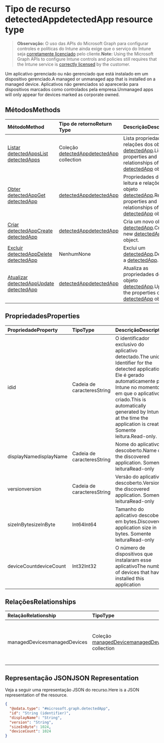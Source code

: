 # <a name="detectedapp-resource-type"></a><span data-ttu-id="aa78c-101">Tipo de recurso detectedApp</span><span class="sxs-lookup"><span data-stu-id="aa78c-101">detectedApp resource type</span></span>

> <span data-ttu-id="aa78c-102">**Observação:** O uso das APIs do Microsoft Graph para configurar controles e políticas do Intune ainda exige que o serviço do Intune seja [corretamente licenciado](https://go.microsoft.com/fwlink/?linkid=839381) pelo cliente.</span><span class="sxs-lookup"><span data-stu-id="aa78c-102">**Note:** Using the Microsoft Graph APIs to configure Intune controls and policies still requires that the Intune service is [correctly licensed](https://go.microsoft.com/fwlink/?linkid=839381) by the customer.</span></span>

<span data-ttu-id="aa78c-103">Um aplicativo gerenciado ou não gerenciado que está instalado em um dispositivo gerenciado.</span><span class="sxs-lookup"><span data-stu-id="aa78c-103">A managed or unmanaged app that is installed on a managed device.</span></span> <span data-ttu-id="aa78c-104">Aplicativos não gerenciados só aparecerão para dispositivos marcados como controlados pela empresa.</span><span class="sxs-lookup"><span data-stu-id="aa78c-104">Unmanaged apps will only appear for devices marked as corporate owned.</span></span>
## <a name="methods"></a><span data-ttu-id="aa78c-105">Métodos</span><span class="sxs-lookup"><span data-stu-id="aa78c-105">Methods</span></span>
|<span data-ttu-id="aa78c-106">Método</span><span class="sxs-lookup"><span data-stu-id="aa78c-106">Method</span></span>|<span data-ttu-id="aa78c-107">Tipo de retorno</span><span class="sxs-lookup"><span data-stu-id="aa78c-107">Return Type</span></span>|<span data-ttu-id="aa78c-108">Descrição</span><span class="sxs-lookup"><span data-stu-id="aa78c-108">Description</span></span>|
|:---|:---|:---|
|[<span data-ttu-id="aa78c-109">Listar detectedApps</span><span class="sxs-lookup"><span data-stu-id="aa78c-109">List detectedApps</span></span>](../api/intune_devices_detectedapp_list.md)|<span data-ttu-id="aa78c-110">Coleção [detectedApp](../resources/intune_devices_detectedapp.md)</span><span class="sxs-lookup"><span data-stu-id="aa78c-110">[detectedApp](../resources/intune_devices_detectedapp.md) collection</span></span>|<span data-ttu-id="aa78c-111">Lista propriedades e relações dos objetos [detectedApp](../resources/intune_devices_detectedapp.md).</span><span class="sxs-lookup"><span data-stu-id="aa78c-111">List properties and relationships of the [detectedApp](../resources/intune_devices_detectedapp.md) objects.</span></span>|
|[<span data-ttu-id="aa78c-112">Obter detectedApp</span><span class="sxs-lookup"><span data-stu-id="aa78c-112">Get detectedApp</span></span>](../api/intune_devices_detectedapp_get.md)|[<span data-ttu-id="aa78c-113">detectedApp</span><span class="sxs-lookup"><span data-stu-id="aa78c-113">detectedApp</span></span>](../resources/intune_devices_detectedapp.md)|<span data-ttu-id="aa78c-114">Propriedades de leitura e relações do objeto [detectedApp](../resources/intune_devices_detectedapp.md).</span><span class="sxs-lookup"><span data-stu-id="aa78c-114">Read properties and relationships of the [detectedApp](../resources/intune_devices_detectedapp.md) object.</span></span>|
|[<span data-ttu-id="aa78c-115">Criar detectedApp</span><span class="sxs-lookup"><span data-stu-id="aa78c-115">Create detectedApp</span></span>](../api/intune_devices_detectedapp_create.md)|[<span data-ttu-id="aa78c-116">detectedApp</span><span class="sxs-lookup"><span data-stu-id="aa78c-116">detectedApp</span></span>](../resources/intune_devices_detectedapp.md)|<span data-ttu-id="aa78c-117">Cria um novo objeto [detectedApp](../resources/intune_devices_detectedapp.md).</span><span class="sxs-lookup"><span data-stu-id="aa78c-117">Create a new [detectedApp](../resources/intune_devices_detectedapp.md) object.</span></span>|
|[<span data-ttu-id="aa78c-118">Excluir detectedApp</span><span class="sxs-lookup"><span data-stu-id="aa78c-118">Delete detectedApp</span></span>](../api/intune_devices_detectedapp_delete.md)|<span data-ttu-id="aa78c-119">Nenhum</span><span class="sxs-lookup"><span data-stu-id="aa78c-119">None</span></span>|<span data-ttu-id="aa78c-120">Exclui um [detectedApp](../resources/intune_devices_detectedapp.md).</span><span class="sxs-lookup"><span data-stu-id="aa78c-120">Deletes a [detectedApp](../resources/intune_devices_detectedapp.md).</span></span>|
|[<span data-ttu-id="aa78c-121">Atualizar detectedApp</span><span class="sxs-lookup"><span data-stu-id="aa78c-121">Update detectedApp</span></span>](../api/intune_devices_detectedapp_update.md)|[<span data-ttu-id="aa78c-122">detectedApp</span><span class="sxs-lookup"><span data-stu-id="aa78c-122">detectedApp</span></span>](../resources/intune_devices_detectedapp.md)|<span data-ttu-id="aa78c-123">Atualiza as propriedades de um objeto [detectedApp](../resources/intune_devices_detectedapp.md).</span><span class="sxs-lookup"><span data-stu-id="aa78c-123">Update the properties of a [detectedApp](../resources/intune_devices_detectedapp.md) object.</span></span>|

## <a name="properties"></a><span data-ttu-id="aa78c-124">Propriedades</span><span class="sxs-lookup"><span data-stu-id="aa78c-124">Properties</span></span>
|<span data-ttu-id="aa78c-125">Propriedade</span><span class="sxs-lookup"><span data-stu-id="aa78c-125">Property</span></span>|<span data-ttu-id="aa78c-126">Tipo</span><span class="sxs-lookup"><span data-stu-id="aa78c-126">Type</span></span>|<span data-ttu-id="aa78c-127">Descrição</span><span class="sxs-lookup"><span data-stu-id="aa78c-127">Description</span></span>|
|:---|:---|:---|
|<span data-ttu-id="aa78c-128">id</span><span class="sxs-lookup"><span data-stu-id="aa78c-128">id</span></span>|<span data-ttu-id="aa78c-129">Cadeia de caracteres</span><span class="sxs-lookup"><span data-stu-id="aa78c-129">String</span></span>|<span data-ttu-id="aa78c-130">O identificador exclusivo do aplicativo detectado.</span><span class="sxs-lookup"><span data-stu-id="aa78c-130">The unique Identifier for the detected application.</span></span> <span data-ttu-id="aa78c-131">Ele é gerado automaticamente pelo Intune no momento em que o aplicativo é criado.</span><span class="sxs-lookup"><span data-stu-id="aa78c-131">This is automatically generated by Intune at the time the application is created.</span></span> <span data-ttu-id="aa78c-132">Somente leitura.</span><span class="sxs-lookup"><span data-stu-id="aa78c-132">Read-only.</span></span>|
|<span data-ttu-id="aa78c-133">displayName</span><span class="sxs-lookup"><span data-stu-id="aa78c-133">displayName</span></span>|<span data-ttu-id="aa78c-134">Cadeia de caracteres</span><span class="sxs-lookup"><span data-stu-id="aa78c-134">String</span></span>|<span data-ttu-id="aa78c-135">Nome do aplicativo descoberto.</span><span class="sxs-lookup"><span data-stu-id="aa78c-135">Name of the discovered application.</span></span> <span data-ttu-id="aa78c-136">Somente leitura</span><span class="sxs-lookup"><span data-stu-id="aa78c-136">Read-only</span></span>|
|<span data-ttu-id="aa78c-137">version</span><span class="sxs-lookup"><span data-stu-id="aa78c-137">version</span></span>|<span data-ttu-id="aa78c-138">Cadeia de caracteres</span><span class="sxs-lookup"><span data-stu-id="aa78c-138">String</span></span>|<span data-ttu-id="aa78c-139">Versão do aplicativo descoberto.</span><span class="sxs-lookup"><span data-stu-id="aa78c-139">Version of the discovered application.</span></span> <span data-ttu-id="aa78c-140">Somente leitura</span><span class="sxs-lookup"><span data-stu-id="aa78c-140">Read-only</span></span>|
|<span data-ttu-id="aa78c-141">sizeInByte</span><span class="sxs-lookup"><span data-stu-id="aa78c-141">sizeInByte</span></span>|<span data-ttu-id="aa78c-142">Int64</span><span class="sxs-lookup"><span data-stu-id="aa78c-142">Int64</span></span>|<span data-ttu-id="aa78c-143">Tamanho do aplicativo descoberto, em bytes.</span><span class="sxs-lookup"><span data-stu-id="aa78c-143">Discovered application size in bytes.</span></span> <span data-ttu-id="aa78c-144">Somente leitura</span><span class="sxs-lookup"><span data-stu-id="aa78c-144">Read-only</span></span>|
|<span data-ttu-id="aa78c-145">deviceCount</span><span class="sxs-lookup"><span data-stu-id="aa78c-145">deviceCount</span></span>|<span data-ttu-id="aa78c-146">Int32</span><span class="sxs-lookup"><span data-stu-id="aa78c-146">Int32</span></span>|<span data-ttu-id="aa78c-147">O número de dispositivos que instalaram esse aplicativo</span><span class="sxs-lookup"><span data-stu-id="aa78c-147">The number of devices that have installed this application</span></span>|

## <a name="relationships"></a><span data-ttu-id="aa78c-148">Relações</span><span class="sxs-lookup"><span data-stu-id="aa78c-148">Relationships</span></span>
|<span data-ttu-id="aa78c-149">Relação</span><span class="sxs-lookup"><span data-stu-id="aa78c-149">Relationship</span></span>|<span data-ttu-id="aa78c-150">Tipo</span><span class="sxs-lookup"><span data-stu-id="aa78c-150">Type</span></span>|<span data-ttu-id="aa78c-151">Descrição</span><span class="sxs-lookup"><span data-stu-id="aa78c-151">Description</span></span>|
|:---|:---|:---|
|<span data-ttu-id="aa78c-152">managedDevices</span><span class="sxs-lookup"><span data-stu-id="aa78c-152">managedDevices</span></span>|<span data-ttu-id="aa78c-153">Coleção [managedDevice](../resources/intune_devices_manageddevice.md)</span><span class="sxs-lookup"><span data-stu-id="aa78c-153">[managedDevice](../resources/intune_devices_manageddevice.md) collection</span></span>|<span data-ttu-id="aa78c-154">Os dispositivos que descobriram o aplicativo instalado</span><span class="sxs-lookup"><span data-stu-id="aa78c-154">The devices that have the discovered application installed</span></span>|

## <a name="json-representation"></a><span data-ttu-id="aa78c-155">Representação JSON</span><span class="sxs-lookup"><span data-stu-id="aa78c-155">JSON Representation</span></span>
<span data-ttu-id="aa78c-156">Veja a seguir uma representação JSON do recurso.</span><span class="sxs-lookup"><span data-stu-id="aa78c-156">Here is a JSON representation of the resource.</span></span>
<!--{
  "blockType": "resource",
  "keyProperty": "id",
  "baseType": "microsoft.graph.entity",
  "@odata.type": "microsoft.graph.detectedApp"
}-->
``` json
{
  "@odata.type": "#microsoft.graph.detectedApp",
  "id": "String (identifier)",
  "displayName": "String",
  "version": "String",
  "sizeInByte": 1024,
  "deviceCount": 1024
}
```



